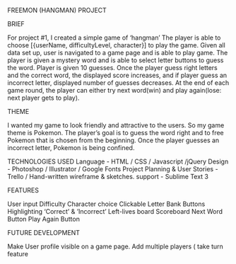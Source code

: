 FREEMON (HANGMAN) PROJECT

BRIEF

For project #1, I created a simple game of ‘hangman’
The player is able to choose [{userName, difficultyLevel, character}] to play the game. Given all data set up, user is navigated to a game page and is able to play game. The player is given a mystery word and is able to select letter buttons to guess the word. Player is given 10 guesses. Once the player guess right letters and the correct word, the displayed score increases, and if player guess an incorrect letter, displayed number of guesses decreases. At the end of each game round, the player can either try next word(win) and play again(lose: next player gets to play).

THEME

I wanted my game to look friendly and attractive to the users. So my game theme is Pokemon. The player’s goal is to guess the word right and to free Pokemon that is chosen from the beginning. Once the player guesses an incorrect letter, Pokemon is being confined.

TECHNOLOGIES USED
Language - HTML / CSS / Javascript /jQuery
Design - Photoshop / Illustrator / Google Fonts
Project Planning & User Stories - Trello / Hand-written wireframe & sketches.
support - Sublime Text 3

FEATURES

User input
Difficulty
Character choice
Clickable Letter Bank Buttons
Highlighting ‘Correct’ & ’Incorrect’
Left-lives board
Scoreboard
Next Word Button
Play Again Button

FUTURE DEVELOPMENT

Make User profile visible on a game page.
Add multiple players ( take turn feature 